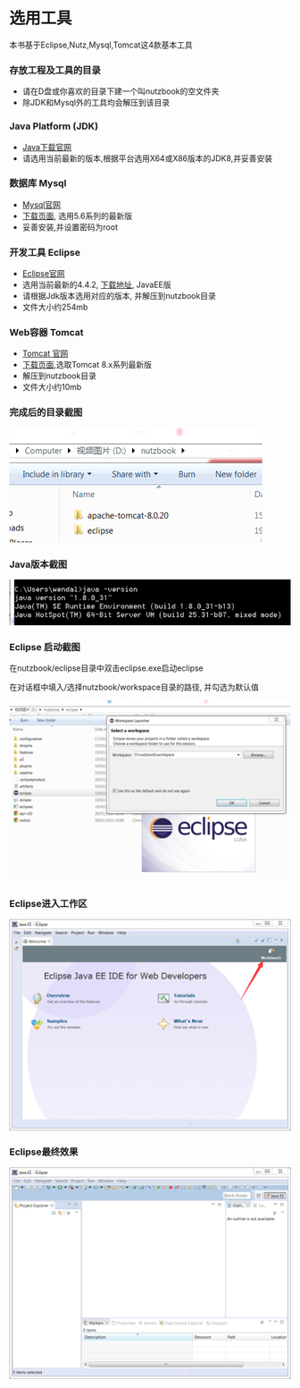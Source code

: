 # 选用工具

本书基于Eclipse,Nutz,Mysql,Tomcat这4款基本工具

### 存放工程及工具的目录

* 请在D盘或你喜欢的目录下建一个叫nutzbook的空文件夹
* 除JDK和Mysql外的工具均会解压到该目录

### Java Platform (JDK)

* [Java下载官网](http://www.oracle.com/technetwork/java/javase/downloads/index.html)
* 请选用当前最新的版本,根据平台选用X64或X86版本的JDK8,并妥善安装

### 数据库 Mysql

* [Mysql官网](http://mysql.org/)
* [下载页面](http://dev.mysql.com/downloads/), 选用5.6系列的最新版
* 妥善安装,并设置密码为root

### 开发工具 Eclipse 

* [Eclipse官网](http://eclipse.org/)
* 选用当前最新的4.4.2, [下载地址](http://www.eclipse.org/downloads/), JavaEE版
* 请根据Jdk版本选用对应的版本, 并解压到nutzbook目录
* 文件大小约254mb

### Web容器 Tomcat

* [Tomcat 官网](http://tomcat.apache.org/)
* [下载页面](http://tomcat.apache.org/download-80.cgi),选取Tomcat 8.x系列最新版
* 解压到nutzbook目录
* 文件大小约10mb

### 完成后的目录截图

![目录截图](images/download_tools.png)

### Java版本截图

![Java版本](images/java_version.png)

### Eclipse 启动截图

在nutzbook/eclipse目录中双击eclipse.exe启动eclipse

在对话框中填入/选择nutzbook/workspace目录的路径, 并勾选为默认值

![Eclipse启动](images/eclipse_startup.png)

### Eclipse进入工作区

![Eclipse启动](images/eclipse_into_workspace.png)

### Eclipse最终效果

![Eclipse最终截图](images/eclipse_complete.png)
